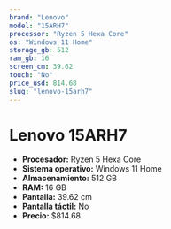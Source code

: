 ```yaml
---
brand: "Lenovo"
model: "15ARH7"
processor: "Ryzen 5 Hexa Core"
os: "Windows 11 Home"
storage_gb: 512
ram_gb: 16
screen_cm: 39.62
touch: "No"
price_usd: 814.68
slug: "lenovo-15arh7"
---
```


# Lenovo 15ARH7

- **Procesador:** Ryzen 5 Hexa Core
- **Sistema operativo:** Windows 11 Home
- **Almacenamiento:** 512 GB
- **RAM:** 16 GB
- **Pantalla:** 39.62 cm
- **Pantalla táctil:** No
- **Precio:** $814.68
